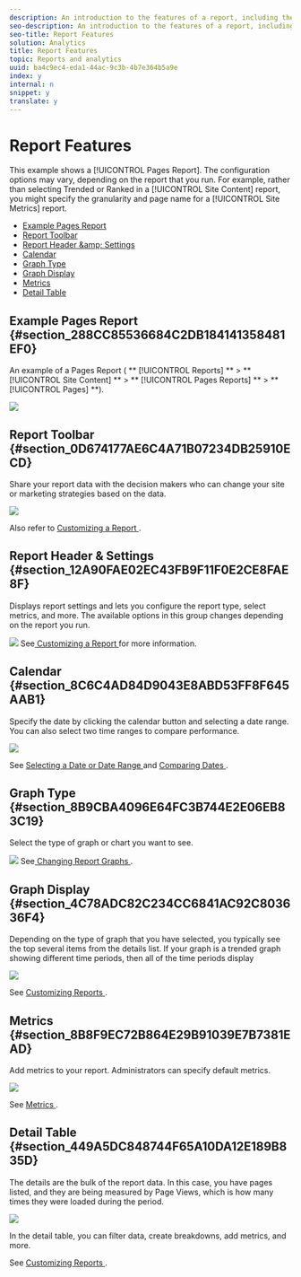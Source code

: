 ```yaml
---
description: An introduction to the features of a report, including the toolbar, calendar, and detail table.
seo-description: An introduction to the features of a report, including the toolbar, calendar, and detail table.
seo-title: Report Features
solution: Analytics
title: Report Features
topic: Reports and analytics
uuid: ba4c9ec4-eda1-44ac-9c3b-4b7e364b5a9e
index: y
internal: n
snippet: y
translate: y
---
```


# Report Features

This example shows a [!UICONTROL  Pages Report]. The configuration options may vary, depending on the report that you run. For example, rather than selecting Trended or Ranked in a [!UICONTROL  Site Content] report, you might specify the granularity and page name for a [!UICONTROL  Site Metrics] report. 

* [ Example Pages Report ](report_overview.md#section_288CC85536684C2DB184141358481EF0)
* [ Report Toolbar ](report_overview.md#section_0D674177AE6C4A71B07234DB25910ECD)
* [ Report Header &amp;amp; Settings ](report_overview.md#section_12A90FAE02EC43FB9F11F0E2CE8FAE8F)
* [ Calendar ](report_overview.md#section_8C6C4AD84D9043E8ABD53FF8F645AAB1)
* [ Graph Type ](report_overview.md#section_8B9CBA4096E64FC3B744E2E06EB83C19)
* [ Graph Display ](report_overview.md#section_4C78ADC82C234CC6841AC92C803636F4)
* [ Metrics ](report_overview.md#section_8B8F9EC72B864E29B91039E7B7381EAD)
* [ Detail Table ](report_overview.md#section_449A5DC848744F65A10DA12E189B835D)

## Example Pages Report {#section_288CC85536684C2DB184141358481EF0}

An example of a Pages Report ( ** [!UICONTROL  Reports] ** > ** [!UICONTROL  Site Content] ** > ** [!UICONTROL  Pages Reports] ** > ** [!UICONTROL  Pages] **). 

![](graphics/pages_report.png) 

## Report Toolbar {#section_0D674177AE6C4A71B07234DB25910ECD}

Share your report data with the decision makers who can change your site or marketing strategies based on the data. 

![](graphics/toolbar.png) 

Also refer to [ Customizing a Report ](reports_customize.md#concept_F042066264564438BFB35FC46EB638DF). 

## Report Header &amp; Settings {#section_12A90FAE02EC43FB9F11F0E2CE8FAE8F}

Displays report settings and lets you configure the report type, select metrics, and more. The available options in this group changes depending on the report you run. 

![](graphics/settings_header.png) 
See[ Customizing a Report ](reports_customize.md#concept_F042066264564438BFB35FC46EB638DF) for more information. 
## Calendar {#section_8C6C4AD84D9043E8ABD53FF8F645AAB1}

Specify the date by clicking the calendar button and selecting a date range. You can also select two time ranges to compare performance. 

![](graphics/calendar_large.png) 

See [ Selecting a Date or Date Range ](customizing_reports_overview.md#task_9BEF7D4D839A4748B76E8500D1406C34) and [ Comparing Dates ](customizing_reports_overview.md#task_95155C3700774B709F5FB81AE96B0824). 

## Graph Type {#section_8B9CBA4096E64FC3B744E2E06EB83C19}

Select the type of graph or chart you want to see. 

![](graphics/graph_type.png) 
See[ Changing Report Graphs ](t_reports_graphs.md#task_B290BF0B82124111AA19B3F3ACED500A). 
## Graph Display {#section_4C78ADC82C234CC6841AC92C803636F4}

Depending on the type of graph that you have selected, you typically see the top several items from the details list. If your graph is a trended graph showing different time periods, then all of the time periods display 

![](graphics/graph.png) 

See [ Customizing Reports ](reports_customize.md#concept_F042066264564438BFB35FC46EB638DF). 

## Metrics {#section_8B8F9EC72B864E29B91039E7B7381EAD}

Add metrics to your report. Administrators can specify default metrics. 

![](graphics/metrics.png) 

See [ Metrics ](metrics.md#concept_EB00207C07BD4481AB116E62EC24E686). 

## Detail Table {#section_449A5DC848744F65A10DA12E189B835D}

The details are the bulk of the report data. In this case, you have pages listed, and they are being measured by Page Views, which is how many times they were loaded during the period. 

![](graphics/detail.png) 

In the detail table, you can filter data, create breakdowns, add metrics, and more. 

See [ Customizing Reports ](reports_customize.md#concept_F042066264564438BFB35FC46EB638DF). 

